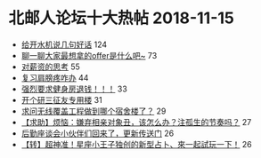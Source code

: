 # 北邮人论坛十大热帖 2018-11-15

- [给开水机说几句好话](https://bbs.byr.cn/article/Talking/6069609) 124
- [聊一聊大家最想拿的offer是什么吧~](https://bbs.byr.cn/article/Job/2003403) 73
- [对薪资的思考](https://bbs.byr.cn/article/WorkLife/1111762) 55
- [复习肩膀疼咋办](https://bbs.byr.cn/article/AimGraduate/1152883) 44
- [强烈要求健身房退钱！！！](https://bbs.byr.cn/article/Gymnasium/109816) 33
- [开个研三征友专用楼](https://bbs.byr.cn/article/Friends/1899014) 31
- [求问无线覆盖工程做到哪个宿舍楼了？](https://bbs.byr.cn/article/BUPTNet/98269) 29
- [【求助】烦恼：嫌弃相亲对象丑，该怎么办？注孤生的节奏吗？](https://bbs.byr.cn/article/Feeling/3087213) 27
- [后勤座谈会小伙伴们回来了，更新传送门](https://bbs.byr.cn/article/Picture/3227153) 26
- [【转】超神准！星座小王子独创的新型占卜、來一起試玩一下！](https://bbs.byr.cn/article/Constellations/326533) 26


